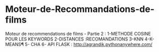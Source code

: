 # Moteur-de-Recommandations-de-films
 
Moteur de recommendations de films - Partie 2 :
1-METHODE COSINE POUR LES KEYWORDS
2-DISTANCES :RECOMANDATIONS
3-KNN
4-K-MEANS¶
5- CHA
6- API FLASK : http://agrandik.pythonanywhere.com/
